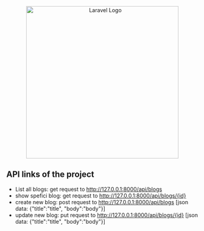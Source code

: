 <p align="center"><a href="https://laravel.com" target="_blank"><img src="https://raw.githubusercontent.com/laravel/art/master/logo-lockup/5%20SVG/2%20CMYK/1%20Full%20Color/laravel-logolockup-cmyk-red.svg" width="400" alt="Laravel Logo"></a></p>

## API links of the project
- List all blogs: get request to http://127.0.0.1:8000/api/blogs
- show spefici blog: get request to http://127.0.0.1:8000/api/blogs/{id}
- create new blog: post request to http://127.0.0.1:8000/api/blogs [json data: {"title":"title", "body":"body"}]
- update new blog: put request to http://127.0.0.1:8000/api/blogs/{id} [json data: {"title":"title", "body":"body"}]